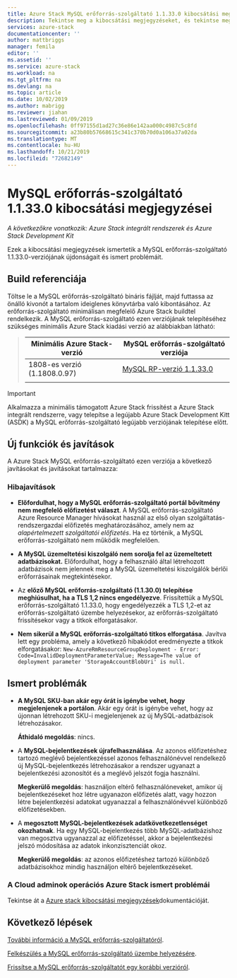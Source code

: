 ```yaml
---
title: Azure Stack MySQL erőforrás-szolgáltató 1.1.33.0 kibocsátási megjegyzései | Microsoft Docs
description: Tekintse meg a kibocsátási megjegyzéseket, és tekintse meg a Azure Stack MySQL erőforrás-szolgáltató 1.1.33.0 frissítésének újdonságait.
services: azure-stack
documentationcenter: ''
author: mattbriggs
manager: femila
editor: ''
ms.assetid: ''
ms.service: azure-stack
ms.workload: na
ms.tgt_pltfrm: na
ms.devlang: na
ms.topic: article
ms.date: 10/02/2019
ms.author: mabrigg
ms.reviewer: jiahan
ms.lastreviewed: 01/09/2019
ms.openlocfilehash: 0ff97155d1ad27c36e86e142aa000c4987c5c8fd
ms.sourcegitcommit: a23b80b57668615c341c370b70d0a106a37a02da
ms.translationtype: MT
ms.contentlocale: hu-HU
ms.lasthandoff: 10/21/2019
ms.locfileid: "72682149"
---
```

# <a name="mysql-resource-provider-11330--release-notes"></a>MySQL erőforrás-szolgáltató 1.1.33.0 kibocsátási megjegyzései

*A következőkre vonatkozik: Azure Stack integrált rendszerek és Azure Stack Development Kit*

Ezek a kibocsátási megjegyzések ismertetik a MySQL erőforrás-szolgáltató 1.1.33.0-verziójának újdonságait és ismert problémáit.

## <a name="build-reference"></a>Build referenciája
Töltse le a MySQL erőforrás-szolgáltató bináris fájlját, majd futtassa az önálló kivonót a tartalom ideiglenes könyvtárba való kibontásához. Az erőforrás-szolgáltató minimálisan megfelelő Azure Stack buildtel rendelkezik. A MySQL erőforrás-szolgáltató ezen verziójának telepítéséhez szükséges minimális Azure Stack kiadási verzió az alábbiakban látható:

> |Minimális Azure Stack-verzió|MySQL erőforrás-szolgáltató verziója|
> |-----|-----|
> |1808-es verzió (1.1808.0.97)|[MySQL RP-verzió 1.1.33.0](https://aka.ms/azurestackmysqlrp11330)|  
> |     |     |

> [!IMPORTANT]
> Alkalmazza a minimális támogatott Azure Stack frissítést a Azure Stack integrált rendszerre, vagy telepítse a legújabb Azure Stack Development Kitt (ASDK) a MySQL erőforrás-szolgáltató legújabb verziójának telepítése előtt.

## <a name="new-features-and-fixes"></a>Új funkciók és javítások
A Azure Stack MySQL erőforrás-szolgáltató ezen verziója a következő javításokat és javításokat tartalmazza:

### <a name="fixes"></a>Hibajavítások

- **Előfordulhat, hogy a MySQL erőforrás-szolgáltató portál bővítmény nem megfelelő előfizetést választ**. A MySQL erőforrás-szolgáltató Azure Resource Manager hívásokat használ az első olyan szolgáltatás-rendszergazdai előfizetés meghatározásához, amely nem az *alapértelmezett szolgáltatói előfizetés*. Ha ez történik, a MySQL erőforrás-szolgáltató nem működik megfelelően.

- **A MySQL üzemeltetési kiszolgáló nem sorolja fel az üzemeltetett adatbázisokat.** Előfordulhat, hogy a felhasználó által létrehozott adatbázisok nem jelennek meg a MySQL üzemeltetési kiszolgálók bérlői erőforrásainak megtekintésekor.

- Az **előző MySQL erőforrás-szolgáltató (1.1.30.0) telepítése meghiúsulhat, ha a TLS 1,2 nincs engedélyezve**. Frissítettük a MySQL erőforrás-szolgáltató 1.1.33.0, hogy engedélyezzék a TLS 1,2-et az erőforrás-szolgáltató üzembe helyezésekor, az erőforrás-szolgáltató frissítésekor vagy a titkok elforgatásakor.

- **Nem sikerül a MySQL erőforrás-szolgáltató titkos elforgatása**. Javítva lett egy probléma, amely a következő hibakódot eredményezte a titkok elforgatásakor: `New-AzureRmResourceGroupDeployment - Error: Code=InvalidDeploymentParameterValue; Message=The value of deployment parameter 'StorageAccountBlobUri' is null.`

## <a name="known-issues"></a>Ismert problémák

- **A MySQL SKU-ban akár egy órát is igénybe vehet, hogy megjelenjenek a portálon**. Akár egy órát is igénybe vehet, hogy az újonnan létrehozott SKU-i megjelenjenek az új MySQL-adatbázisok létrehozásakor. 

    **Áthidaló megoldás**: nincs.

- A **MySQL-bejelentkezések újrafelhasználása**. Az azonos előfizetéshez tartozó meglévő bejelentkezéssel azonos felhasználónévvel rendelkező új MySQL-bejelentkezés létrehozásakor a rendszer ugyanazt a bejelentkezési azonosítót és a meglévő jelszót fogja használni.

    **Megkerülő megoldás**: használjon eltérő felhasználóneveket, amikor új bejelentkezéseket hoz létre ugyanazon előfizetés alatt, vagy hozzon létre bejelentkezési adatokat ugyanazzal a felhasználónévvel különböző előfizetésekben.

- A **megosztott MySQL-bejelentkezések adatkövetkezetlenséget okozhatnak**. Ha egy MySQL-bejelentkezés több MySQL-adatbázishoz van megosztva ugyanazzal az előfizetéssel, akkor a bejelentkezési jelszó módosítása az adatok inkonzisztenciát okoz.

    **Megkerülő megoldás**: az azonos előfizetéshez tartozó különböző adatbázisokhoz mindig használjon eltérő bejelentkezéseket.


### <a name="known-issues-for-cloud-admins-operating-azure-stack"></a>A Cloud adminok operációs Azure Stack ismert problémái
Tekintse át a [Azure stack kibocsátási megjegyzések](azure-stack-servicing-policy.md)dokumentációját.

## <a name="next-steps"></a>Következő lépések
[További információ a MySQL erőforrás-szolgáltatóról](azure-stack-mysql-resource-provider.md).

[Felkészülés a MySQL erőforrás-szolgáltató üzembe helyezésére](azure-stack-mysql-resource-provider-deploy.md#prerequisites).

[Frissítse a MySQL erőforrás-szolgáltatót egy korábbi verzióról](azure-stack-mysql-resource-provider-update.md). 